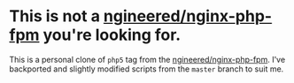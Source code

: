 # This is not a [ngineered/nginx-php-fpm](https://github.com/ngineered/nginx-php-fpm) you're looking for.

This is a personal clone of `php5` tag from the [ngineered/nginx-php-fpm](https://github.com/ngineered/nginx-php-fpm).  I've backported and slightly modified scripts from the `master` branch to suit me.
